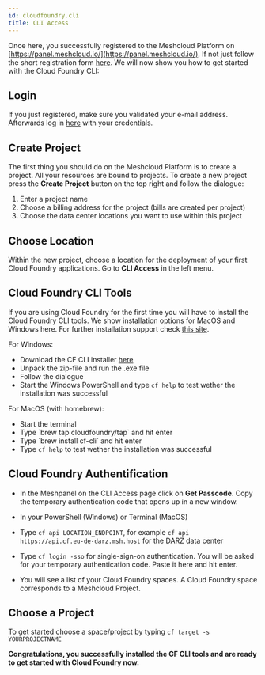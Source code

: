 ```yaml
---
id: cloudfoundry.cli
title: CLI Access
---
```


Once here, you successfully registered to the Meshcloud Platform on [https://panel.meshcloud.io/](https://panel.meshcloud.io/). If not just follow the short registration form [here](https://panel.meshcloud.io/#/register). We will now show you how to get started with the Cloud Foundry CLI:

## Login

If you just registered, make sure you validated your e-mail address. Afterwards log in [here](https://panel.meshcloud.io/#/login/mesh) with your credentials.

## Create Project

The first thing you should do on the Meshcloud Platform is to create a project. All your resources are bound to projects. To create a new project press the **Create Project** button on the top right and follow the dialogue:

1. Enter a project name
2. Choose a billing address for the project \(bills are created per project\)
3. Choose the data center locations you want to use within this project

## Choose Location

Within the new project, choose a location for the deployment of your first Cloud Foundry applications. Go to **CLI Access** in the left menu.

## Cloud Foundry CLI Tools

If you are using Cloud Foundry for the first time you will have to install the Cloud Foundry CLI tools. We show installation options for MacOS and Windows here. For further installation support check [this site](https://docs.cloudfoundry.org/cf-cli/install-go-cli.html).

For Windows:

* Download the CF CLI installer [here](https://cli.run.pivotal.io/stable?release=windows64&source=github)
* Unpack the zip-file and run the .exe file
* Follow the dialogue
* Start the Windows PowerShell and type `cf help` to test wether the installation was successful 

For MacOS \(with homebrew\):

* Start the terminal
* Type \`brew tap cloudfoundry/tap\` and hit enter
* Type \`brew install cf-cli\` and hit enter
* Type `cf help` to test wether the installation was successful

## Cloud Foundry Authentification

* In the Meshpanel on the CLI Access page click on **Get Passcode**. Copy the temporary authentication code that opens up in a new window.

* In your PowerShell \(Windows\) or Terminal \(MacOS\)

* Type `cf api LOCATION_ENDPOINT`, for example `cf api  https://api.cf.eu-de-darz.msh.host` for the DARZ data center

* Type `cf login -sso` for single-sign-on authentication. You will be asked for your temporary authentication code. Paste it here and hit enter.

* You will see a list of your Cloud Foundry spaces. A Cloud Foundry space corresponds to a Meshcloud Project.

## Choose a Project

To get started choose a space/project by typing `cf target -s YOURPROJECTNAME`

**Congratulations, you successfully installed the CF CLI tools and are ready to get started with Cloud Foundry now.**

